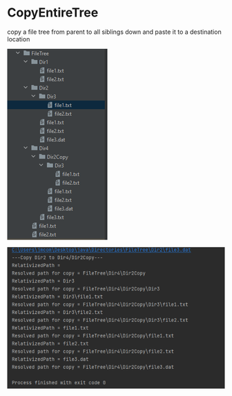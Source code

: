 # CopyEntireTree
copy a file tree from parent to all siblings down and paste it to a destination location

![Screenshot](copiedDirectorty.PNG)

![Screenshot](CopyRuntime.PNG)
